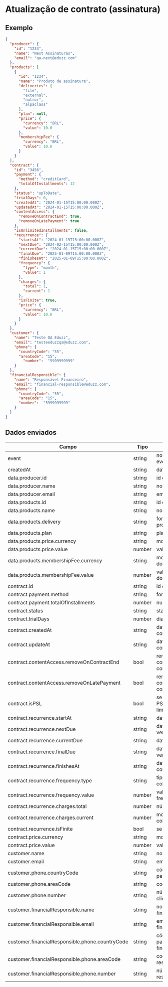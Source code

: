 # Atualização de contrato (assinatura)

## Exemplo

```json
{
  "producer": {
    "id": "1234",
    "name": "Next Assinaturas",
    "email": "qa-next@eduzz.com"
  },
  "products": [
    {
      "id": "1234",
      "name": "Produto de assinatura",
      "deliveries": [
        "file",
        "external",
        "nutror",
        "alpaclass"
      ],
      "plan": null,
      "price": {
        "currency": "BRL",
        "value": 10.0
      },
      "membershipFee": {
        "currency": "BRL",
        "value": 10.0
      }
    }
  ],
  "contract": {
    "id": "3456",
    "payment": {
      "method": "creditCard",
      "totalOfInstallments": 12
    },
    "status": "upToDate",
    "trialDays": 0,
    "createdAt": "2024-01-15T15:00:00.000Z",
    "updatedAt": "2024-01-15T15:00:00.000Z",
    "contentAccess": {
      "removeOnContractEnd": true,
      "removeOnLatePayment": true
    },
    "isUnlimitedInstallments": false,
    "recurrence": {
      "startsAt": "2024-01-15T15:00:00.000Z",
      "nextDue": "2024-02-15T15:00:00.000Z",
      "currentDue": "2024-01-15T15:00:00.000Z",
      "finalDue": "2025-01-09T15:00:00.000Z",
      "finishesAt": "2025-01-09T15:00:00.000Z",
      "frequency": {
        "type": "month",
        "value": 1
      },
      "charges": {
        "total": 1,
        "current": 1
      },
      "isFinite": true,
      "price": {
        "currency": "BRL",
        "value": 10.0
      }
    }
  },
  "customer": {
    "name": "Teste QA Eduzz",
    "email": "testeeduzzqa@eduzz.com",
    "phone": {
      "countryCode": "55",
      "areaCode": "15",
        "number":  "5999999999"
    }
  },
  "financialResponsible": {
    "name": "Responsável Financeiro",
    "email": "financial-responsible@eduzz.com",
    "phone": {
      "countryCode": "55",
      "areaCode": "15",
      "number":  "5999999999"
    }
  }
}
```

## Dados enviados


| Campo                                           | Tipo   |     Descrição                                        |
|-------------------------------------------------|--------|------------------------------------------------------|
| event                                           | string | nome do evento(contract_updated)                     |
| createdAt                                       | string | data de criação do evento                            |
| data.producer.id                                | string | id do produtor                                       |
| data.producer.name                              | string | nome do produtor                                     |
| data.producer.email                             | string | email do produtor                                    |
| data.products.id                                | string | id do produto                                        |
| data.products.name                              | string | nome do produto                                      |
| data.products.delivery                          | string | forma de entrega do produto                          |
| data.products.plan                              | string | plano do produto                                     |
| data.products.price.currency                    | string | moeda usada no produto                               |
| data.products.price.value                       | number | valor do produto                                     |
| data.products.membershipFee.currency            | string | moeda da taxa de adesão do produto                   |
| data.products.membershipFee.value               | number | valor da taxa de adesão do produto                   |
| contract.id                                     | string | id do contrato                                       |
| contract.payment.method                         | string | forma de pagamento                                   |
| contract.payment.totalOfInstallments            | number | numero de parcelas                                   |
| contract.status                                 | string | status do contrato                                   |
| contract.trialDays                              | number | dias de teste                                        |
| contract.createdAt                              | string | data de criação do contrato                          |
| contract.updateAt                               | string | data de atualização do contrato                      |
| contract.contentAccess.removeOnContractEnd      | bool   | remover acesso ao conteúdo no final do contrato      |
| contract.contentAccess.removeOnLatePayment      | bool   | remover acesso ao conteúdo de pagamento com atraso   |
| contract.isPSL                                  | bool   | se o contrato é PSL(parcelamento sem limite)         |
| contract.recurrence.startAt                     | string | data de inicio do contrato                           |
| contract.recurrence.nextDue                     | string | data do próximo vencimento                           |
| contract.recurrence.currentDue                  | string | data atual do contrato                               |
| contract.recurrence.finalDue                    | string | data do último vencimento                            |
| contract.recurrence.finishesAt                  | string | data do termino do contrato                          |
| contract.recurrence.frequency.type              | string | tipo de frequência da cobrança                       |
| contract.recurrence.frequency.value             | number | valor referente a frequência da cobrança             |
| contract.recurrence.charges.total               | number | número de cobranças                                  |
| contract.recurrence.charges.current             | number | moeda usada nas cobranças                            |
| contract.recurrence.isFinite                    | bool   | se é finito ou infinito                              |
| contract.price.currency                         | string | moeda usada no preço                                 |
| contract.price.value                            | number |  valor do contrato                                   |
| customer.name                                   | string | nome do cliente                                      |
| customer.email                                  | string | email do cliente                                     |
| customer.phone.countryCode                      | string | código de telefone do pais do cliente                |
| customer.phone.areaCode                         | string | codigo de área do cliente                            |
| customer.phone.number                           | string | número de telefone do cliente                        |
| customer.financialResponsible.name              | string | nome do resposável financeiro                        |
| customer.financialResponsible.email             | string | email do responsável financeiro                      |
| customer.financialResponsible.phone.countryCode | string | código de telefone do pais do resposável financeiro  |
| customer.financialResponsible.phone.areaCode    | string | codigo de área do responsável financeiro             |
| customer.financialResponsible.phone.number      | string | número de telefone do responsável financeiro         |

